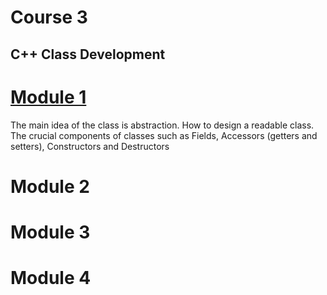 # Course 3
## C++ Class Development

# [Module 1](/Course_3_Class_Development/Module_1/Abstraction.md)
The main idea of the class is abstraction. How to design a readable class. The crucial components of classes such as Fields, Accessors (getters and setters), Constructors and Destructors

# Module 2

# Module 3

# Module 4

